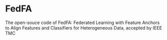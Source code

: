 # FedFA
The open-souce code of FedFA: Federated Learning with Feature Anchors to Align Features and Classifiers for Heterogeneous Data, accepted by IEEE TMC
